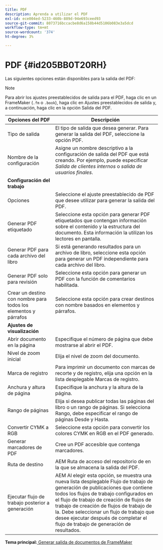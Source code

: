 ```yaml
---
title: PDF
description: Aprenda a utilizar el PDF
exl-id: ece004ed-5233-460b-889d-94e693ceed93
source-git-commit: 8073716bccacbe8d6a158b44d5106b083e3a5dcd
workflow-type: tm+mt
source-wordcount: '374'
ht-degree: 3%

---
```


# PDF {#id205BB0T20RH}

Las siguientes opciones están disponibles para la salida del PDF:

>[!NOTE]
>
> Para abrir los ajustes preestablecidos de salida para el PDF, haga clic en un FrameMaker \(`.fm` o `.book`\), haga clic en Ajustes preestablecidos de salida y, a continuación, haga clic en la opción Salida del PDF.

| Opciones del PDF | Descripción |
|-----------|-----------|
| Tipo de salida | El tipo de salida que desea generar. Para generar la salida del PDF, seleccione la opción PDF. |
| Nombre de la configuración | Asigne un nombre descriptivo a la configuración de salida del PDF que está creando. Por ejemplo, puede especificar *Salida de clientes internos* o *salida de usuarios finales*. |
| **Configuración del trabajo** |
| Opciones | Seleccione el ajuste preestablecido de PDF que desee utilizar para generar la salida del PDF. |
| Generar PDF etiquetado | Seleccione esta opción para generar PDF etiquetados que contengan información sobre el contenido y la estructura del documento. Esta información la utilizan los lectores en pantalla. |
| Generar PDF para cada archivo del libro | Si está generando resultados para un archivo de libro, seleccione esta opción para generar un PDF independiente para cada archivo del libro. |
| Generar PDF solo para revisión | Seleccione esta opción para generar un PDF con la función de comentarios habilitada. |
| Crear un destino con nombre para todos los elementos y párrafos | Seleccione esta opción para crear destinos con nombre basados en elementos y párrafos. |
| **Ajustes de visualización** |
| Abrir documento en la página | Especifique el número de página que debe mostrarse al abrir el PDF. |
| Nivel de zoom inicial | Elija el nivel de zoom del documento. |
| Marca de registro | Para imprimir un documento con marcas de recorte y de registro, elija una opción en la lista desplegable Marcas de registro. |
| Anchura y altura de página | Especifique la anchura y la altura de la página. |
| Rango de páginas | Elija si desea publicar todas las páginas del libro o un rango de páginas. Si selecciona Rango, debe especificar el rango de páginas Desde y Hasta. |
| Convertir CYMK a RGB | Seleccione esta opción para convertir los colores CYMK en RGB en el PDF generado. |
| Generar marcadores de PDF | Cree un PDF accesible que contenga marcadores. |
| Ruta de destino | AEM Ruta de acceso del repositorio de en la que se almacena la salida del PDF. |
| Ejecutar flujo de trabajo posterior a generación | AEM Al elegir esta opción, se muestra una nueva lista desplegable Flujo de trabajo de generación de publicaciones que contiene todos los flujos de trabajo configurados en el flujo de trabajo de creación de flujos de trabajo de creación de flujos de trabajo de la. Debe seleccionar un flujo de trabajo que desee ejecutar después de completar el flujo de trabajo de generación de resultados. |

**Tema principal:**[ Generar salida de documentos de FrameMaker](fm-output-generatation.md)
